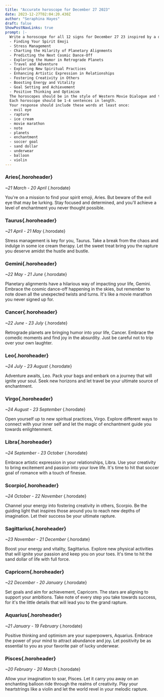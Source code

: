 ```yaml
---
title: "Accurate horoscope for December 27 2023"
date: 2023-12-27T02:04:20.430Z
author: "Seraphina Hayes"
draft: false
ShowPostNavLinks: true
prompt: |-
  Write a horoscope for all 12 signs for December 27 23 inspired by a different focus for each. Ensure you do not include the focus in the response:
  - Finding Your Spirit Emoji
  - Stress Management
  - Charting the Hilarity of Planetary Alignments
  - Predicting the Next Cosmic Dance-Off
  - Exploring the Humor in Retrograde Planets
  - Travel and Adventure
  - Exploring New Spiritual Practices
  - Enhancing Artistic Expression in Relationships
  - Fostering Creativity in Others
  - Boosting Energy and Vitality
  - Goal Setting and Achievement
  - Positive Thinking and Optimism
  The horoscopes should be in the style of Western Movie Dialogue and the mood of dread
  Each horoscope should be 1-4 sentences in length.
  Your response should include these words at least once:
  - evil eye
  - rapture
  - ice cream
  - movie marathon
  - note
  - planets
  - enchantment
  - soccer goal
  - sand dollar
  - underwear
  - balloon
  - violin
---
```


### Aries{.horoheader}

*~21 March - 20 April*
{.horodate}

You're on a mission to find your spirit emoji, Aries. But beware of the evil eye that may be lurking. Stay focused and determined, and you'll achieve a level of enchantment you never thought possible.


### Taurus{.horoheader}

*~21 April - 21 May*
{.horodate}

Stress management is key for you, Taurus. Take a break from the chaos and indulge in some ice cream therapy. Let the sweet treat bring you the rapture you deserve amidst the hustle and bustle.


### Gemini{.horoheader}

*~22 May - 21 June*
{.horodate}

Planetary alignments have a hilarious way of impacting your life, Gemini. Embrace the cosmic dance-off happening in the skies, but remember to note down all the unexpected twists and turns. It's like a movie marathon you never signed up for.


### Cancer{.horoheader}

*~22 June - 23 July*
{.horodate}

Retrograde planets are bringing humor into your life, Cancer. Embrace the comedic moments and find joy in the absurdity. Just be careful not to trip over your own laughter.


### Leo{.horoheader}

*~24 July - 23 August*
{.horodate}

Adventure awaits, Leo. Pack your bags and embark on a journey that will ignite your soul. Seek new horizons and let travel be your ultimate source of enchantment.


### Virgo{.horoheader}

*~24 August - 23 September*
{.horodate}

Open yourself up to new spiritual practices, Virgo. Explore different ways to connect with your inner self and let the magic of enchantment guide you towards enlightenment.


### Libra{.horoheader}

*~24 September - 23 October*
{.horodate}

Embrace artistic expression in your relationships, Libra. Use your creativity to bring excitement and passion into your love life. It's time to hit that soccer goal of romance with a touch of finesse.


### Scorpio{.horoheader}

*~24 October - 22 November*
{.horodate}

Channel your energy into fostering creativity in others, Scorpio. Be the guiding light that inspires those around you to reach new depths of imagination. Let their success be your ultimate rapture.


### Sagittarius{.horoheader}

*~23 November - 21 December*
{.horodate}

Boost your energy and vitality, Sagittarius. Explore new physical activities that will ignite your passion and keep you on your toes. It's time to hit the sand dollar of life with full force.


### Capricorn{.horoheader}

*~22 December - 20 January*
{.horodate}

Set goals and aim for achievement, Capricorn. The stars are aligning to support your ambitions. Take note of every step you take towards success, for it's the little details that will lead you to the grand rapture.


### Aquarius{.horoheader}

*~21 January - 19 February*
{.horodate}

Positive thinking and optimism are your superpowers, Aquarius. Embrace the power of your mind to attract abundance and joy. Let positivity be as essential to you as your favorite pair of lucky underwear.


### Pisces{.horoheader}

*~20 February - 20 March*
{.horodate}

Allow your imagination to soar, Pisces. Let it carry you away on an enchanting balloon ride through the realms of creativity. Play your heartstrings like a violin and let the world revel in your melodic rapture.

